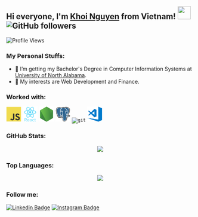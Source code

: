 ## Hi everyone, I'm [Khoi Nguyen](https://bit.ly/khoiuna) from Vietnam! <img src="https://raw.githubusercontent.com/TheDudeThatCode/TheDudeThatCode/master/Assets/Hi.gif" width=35 height=35> ![GitHub followers](https://img.shields.io/github/followers/khoiuna?style=social)

![Profile Views](https://komarev.com/ghpvc/?username=khoiuna&style=flat-square)

### My Personal Stuffs:

- 💼 I’m getting my Bachelor's Degree in Computer Information Systems at [University of North Alabama](https://una.edu/).
- 🤔 My interests are Web Development and Finance.
  <br/>

### Worked with:

<code><img height="40" src="https://raw.githubusercontent.com/devicons/devicon/40cd6bc89a299dc50ac289f8e3b071d0dff49d9c/icons/javascript/javascript-original.svg" title="javascript"></code>
<code><img height="40" src="https://raw.githubusercontent.com/devicons/devicon/40cd6bc89a299dc50ac289f8e3b071d0dff49d9c/icons/react/react-original-wordmark.svg" title="react"></code>
<code><img height="40" src="https://raw.githubusercontent.com/devicons/devicon/40cd6bc89a299dc50ac289f8e3b071d0dff49d9c/icons/nodejs/nodejs-original.svg" title="nodejs"></code>
<code><img height="40" src="https://raw.githubusercontent.com/devicons/devicon/40cd6bc89a299dc50ac289f8e3b071d0dff49d9c/icons/postgresql/postgresql-original.svg" title="postgresql"></code>
<code><img height="40" src="https://www.vectorlogo.zone/logos/git-scm/git-scm-icon.svg" title="git"></code>
<code><img height="40" src="https://raw.githubusercontent.com/github/explore/80688e429a7d4ef2fca1e82350fe8e3517d3494d/topics/visual-studio-code/visual-studio-code.png" title="vscode"></code>

### GitHub Stats:

<p align="center">
  <a href = "https://github.com/khoiuna">
<img src="https://github-readme-stats-aj8vj7k8x.vercel.app/api?username=khoiuna&show_icons=true&title_color=ffc857&icon_color=8ac926&text_color=daf7dc&bg_color=151515&count_private=true&include_all_commits=true">
  </a>
 </p>

### Top Languages:

<p align="center">
<a href = "https://github.com/khoiuna">
  <img src="https://github-readme-stats-aj8vj7k8x.vercel.app/api/top-langs/?username=khoiuna&layout=compact&title_color=ffc857&icon_color=8ac926&text_color=daf7dc&bg_color=151515&card_width=400">
</a>
</p>

### Follow me:

[![Linkedin Badge](https://img.shields.io/badge/-khoiuna-blue?style=flat-circle&logo=Linkedin&logoColor=white&link=https://www.linkedin.com/in/khoiuna/)](https://www.linkedin.com/in/khoiuna/) [![Instagram Badge](https://img.shields.io/badge/-@khoi.una/-e02c73?style=flat-circle&labelColor=e02c73&logo=Instagram&logoColor=white&link=https://www.instagram.com/khoi.una/)](https://www.instagram.com/khoi.una/)
